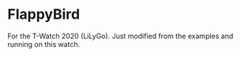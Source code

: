 # FlappyBird
For the T-Watch 2020 (LiLyGo). Just modified from the examples and running on this watch.
